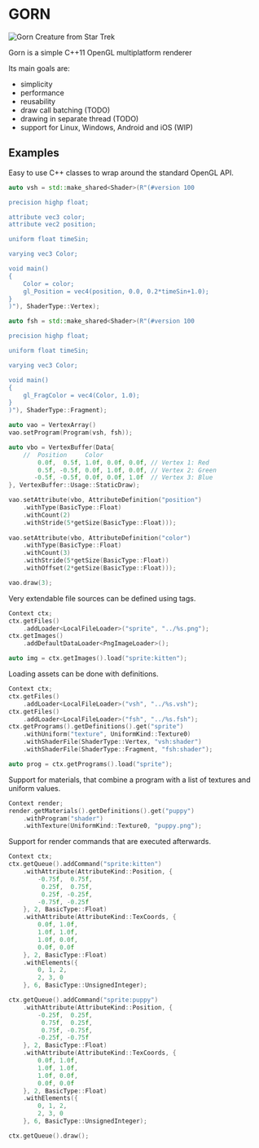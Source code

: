 GORN
====

![Gorn Creature from Star Trek](http://upload.wikimedia.org/wikipedia/en/a/a0/StarTrek-Gorn.jpg)

Gorn is a simple C++11 OpenGL multiplatform renderer

Its main goals are:

* simplicity
* performance
* reusability
* draw call batching (TODO)
* drawing in separate thread (TODO)
* support for Linux, Windows, Android and iOS (WIP)

## Examples

Easy to use C++ classes to wrap around the standard OpenGL API.

```c++
auto vsh = std::make_shared<Shader>(R"(#version 100

precision highp float;

attribute vec3 color;
attribute vec2 position;

uniform float timeSin;

varying vec3 Color;

void main()
{
    Color = color;
    gl_Position = vec4(position, 0.0, 0.2*timeSin+1.0);
}
)"), ShaderType::Vertex);

auto fsh = std::make_shared<Shader>(R"(#version 100

precision highp float;

uniform float timeSin;

varying vec3 Color;

void main()
{
    gl_FragColor = vec4(Color, 1.0);
}
)"), ShaderType::Fragment);

auto vao = VertexArray()
vao.setProgram(Program(vsh, fsh));

auto vbo = VertexBuffer(Data{
    //  Position     Color 
        0.0f,  0.5f, 1.0f, 0.0f, 0.0f, // Vertex 1: Red
        0.5f, -0.5f, 0.0f, 1.0f, 0.0f, // Vertex 2: Green
       -0.5f, -0.5f, 0.0f, 0.0f, 1.0f  // Vertex 3: Blue
}, VertexBuffer::Usage::StaticDraw);

vao.setAttribute(vbo, AttributeDefinition("position")
    .withType(BasicType::Float)
    .withCount(2)
    .withStride(5*getSize(BasicType::Float)));
            
vao.setAttribute(vbo, AttributeDefinition("color")
    .withType(BasicType::Float)
    .withCount(3)
    .withStride(5*getSize(BasicType::Float))
    .withOffset(2*getSize(BasicType::Float)));

vao.draw(3);
```

Very extendable file sources can be defined using
tags.

```c++
Context ctx;
ctx.getFiles()
    .addLoader<LocalFileLoader>("sprite", "../%s.png");
ctx.getImages()
    .addDefaultDataLoader<PngImageLoader>();

auto img = ctx.getImages().load("sprite:kitten");
```

Loading assets can be done with definitions.

```c++
Context ctx;
ctx.getFiles()
    .addLoader<LocalFileLoader>("vsh", "../%s.vsh");
ctx.getFiles()
    .addLoader<LocalFileLoader>("fsh", "../%s.fsh");
ctx.getPrograms().getDefinitions().get("sprite")
    .withUniform("texture", UniformKind::Texture0)
    .withShaderFile(ShaderType::Vertex, "vsh:shader")
    .withShaderFile(ShaderType::Fragment, "fsh:shader");

auto prog = ctx.getPrograms().load("sprite");
```

Support for materials, that combine a program with a list of textures
and uniform values.

```c++
Context render;
render.getMaterials().getDefinitions().get("puppy")
    .withProgram("shader")
    .withTexture(UniformKind::Texture0, "puppy.png");
```

Support for render commands that are executed afterwards.

```c++
Context ctx;
ctx.getQueue().addCommand("sprite:kitten")
    .withAttribute(AttributeKind::Position, {
        -0.75f,  0.75f,
         0.25f,  0.75f,
         0.25f, -0.25f,
        -0.75f, -0.25f
    }, 2, BasicType::Float)
    .withAttribute(AttributeKind::TexCoords, {
        0.0f, 1.0f,
        1.0f, 1.0f,
        1.0f, 0.0f,
        0.0f, 0.0f
    }, 2, BasicType::Float)
    .withElements({
        0, 1, 2,
        2, 3, 0
    }, 6, BasicType::UnsignedInteger);

ctx.getQueue().addCommand("sprite:puppy")
    .withAttribute(AttributeKind::Position, {
        -0.25f,  0.25f,
         0.75f,  0.25f,
         0.75f, -0.75f,
        -0.25f, -0.75f
    }, 2, BasicType::Float)
    .withAttribute(AttributeKind::TexCoords, {
        0.0f, 1.0f,
        1.0f, 1.0f,
        1.0f, 0.0f,
        0.0f, 0.0f
    }, 2, BasicType::Float)
    .withElements({
        0, 1, 2,
        2, 3, 0
    }, 6, BasicType::UnsignedInteger);

ctx.getQueue().draw();
```

